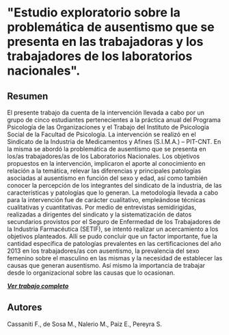 # "Estudio exploratorio sobre la problemática de ausentismo que se presenta en las trabajadoras y los trabajadores de los laboratorios nacionales".

## Resumen

El presente trabajo da cuenta de la intervención llevada a cabo por un grupo de cinco
estudiantes pertenecientes a la práctica anual del Programa Psicología de las Organizaciones y
el Trabajo del Instituto de Psicología Social de la Facultad de Psicología. La intervención se
realizó en el Sindicato de la Industria de Medicamentos y Afines (S.I.M.A.) – PIT-CNT. En la
misma se abordó la problemática de ausentismo que se presenta en los/as trabajadores/as de
los Laboratorios Nacionales. Los objetivos propuestos en la intervención, implicaron el aporte al
conocimiento en relación a la temática, relevar las diferencias y principales patologías
asociadas al ausentismo en función del sexo y edad, así como también conocer la percepción
de los integrantes del sindicato de la industria, de las características y patologías que lo
generan. La metodología llevada a cabo para la intervención fue de carácter cualitativo,
empleándose técnicas cualitativas y cuantitativas. Por medio de entrevistas semidirigidas,
realizadas a dirigentes del sindicato y la sistematización de datos secundarios provistos por el
Seguro de Enfermedad de los Trabajadores de la Industria Farmacéutica (SETIF), se intentó
realizar un acercamiento a los objetivos planteados. Allí se pudo concluir que un factor
importante, fue la cantidad específica de patologías prevalentes en las certificaciones del año
2013 en los trabajadores/as con ausentismo, la prevalencia del sexo femenino sobre el
masculino en las mismas y la necesidad de establecer las causas que generan ausentismo. Así
mismo la importancia de trabajar desde lo organizacional sobre las causas que lo ocasionan.

[***Ver trabajo completo***](https://github.com/mirthadesosa/AusentismoLaboral/blob/master/TRABAJO%20FINAL%20LABORAL.pdf)

## Autores
Cassaniti F., de Sosa M., Nalerio M., Paiz E., Pereyra S.
